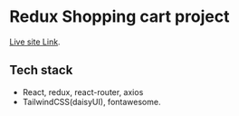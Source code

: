 # Redux Shopping cart project
 [Live site Link](https://gilded-lokum-e96971.netlify.app/).

## Tech stack
- React, redux, react-router, axios
- TailwindCSS(daisyUI), fontawesome.


